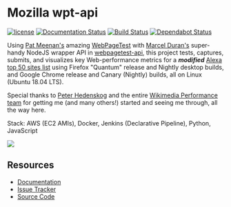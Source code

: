 # Mozilla wpt-api

[![license](https://img.shields.io/badge/license-MPL%202.0-blue.svg)](https://github.com/mozilla/wpt-api/blob/master/LICENSE.txt)
[![Documentation Status](https://readthedocs.org/projects/mozilla-wpt-api-docs/badge/?version=master)](https://mozilla-wpt-api-docs.readthedocs.io/en/master/?badge=master)
[![Build Status](https://travis-ci.org/mozilla/wpt-api.svg?branch=master)](https://travis-ci.org/mozilla/wpt-api)
[![Dependabot Status](https://api.dependabot.com/badges/status?host=github&repo=mozilla/wpt-api)](https://dependabot.com)

Using [Pat Meenan's](https://twitter.com/patmeenan) amazing [WebPageTest](https://www.webpagetest.org/) with [Marcel Duran's](https://twitter.com/marcelduran) super-handy NodeJS wrapper API in [webpagetest-api](https://github.com/marcelduran/webpagetest-api), this project tests, captures, submits, and visualizes key Web-performance metrics for a **_modified_** [Alexa top 50 sites list](https://github.com/mozilla/wpt-api/blob/master/top50.json) using Firefox "Quantum" release and Nightly desktop builds, and Google Chrome release and Canary (Nightly) builds, all on Linux (Ubuntu 18.04 LTS).

Special thanks to [Peter Hedenskog](https://www.peterhedenskog.com/) and the entire [Wikimedia Performance team](https://www.mediawiki.org/wiki/Wikimedia_Performance_Team) for getting me (and many others!) started and seeing me through, all the way here.

Stack: AWS (EC2 AMIs), Docker, Jenkins (Declarative Pipeline), Python, JavaScript

![](https://user-images.githubusercontent.com/387249/50874523-238e2700-1379-11e9-8835-058b4541aabc.png)

## Resources ##
* [Documentation](https://mozilla-wpt-api-docs.readthedocs.io/en/master/)
* [Issue Tracker](https://github.com/mozilla/wpt-api/issues)
* [Source Code](https://github.com/mozilla/wpt-api)
